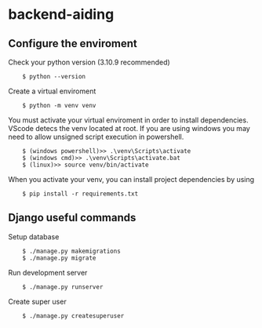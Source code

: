 # backend-aiding

## Configure the enviroment

Check your python version (3.10.9 recommended)
```
    $ python --version
```

Create a virtual enviroment
```
    $ python -m venv venv
```

You must activate your virtual enviroment in order to install dependencies. VScode detecs the venv located at root. If you are using windows you may need to allow unsigned script execution in powershell.
```
    $ (windows powershell)>> .\venv\Scripts\activate
    $ (windows cmd)>> .\venv\Scripts\activate.bat
    $ (linux)>> source venv/bin/activate
```

When you activate your venv, you can install project dependencies by using
```
    $ pip install -r requirements.txt
```

## Django useful commands

Setup database
```
    $ ./manage.py makemigrations
    $ ./manage.py migrate
```

Run development server
```
    $ ./manage.py runserver
```

Create super user
```
    $ ./manage.py createsuperuser
```
